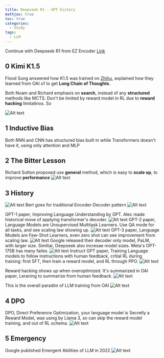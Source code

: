 ```yaml
---
title: Deepseek R1 - GPT history
mathjax: true
toc: true
categories:
  - Study
tags:
  - LLM
---
```


Continue with Deepseek R1 from EZ Encoder 
[Link](https://www.youtube.com/watch?v=6fPvbIFF_wY)

## 0 Kimi K1.5
Flood Sung answered how K1.5 was trained on [Zhihu](https://www.zhihu.com/question/10114790245/answer/84028353434), explained how they learned from OAI o1 to get **Long Chain of Thoughts**. 

Both Noam and Richard emphasis on **search**, instead of any  **structured** methods like MCTS. Don't be limited by reward model in RL due to **reward hacking** limitatinos. So 

![Alt text](/assets/images/2025/25-02-28-DeepseekR1-2_files/shuati.png)

## 1 Inductive Bias
Both RNN and CNN has structured bias built in while Transformers doesn't have it, using only attention and MLP

## 2 The Bitter Lesson
Richard Sutton proposed use **general** method, which is easy to **scale up**, to improve **performance**
![Alt text](/assets/images/2025/25-02-28-DeepseekR1-2_files/general.png)

## 3 History
![Alt text](/assets/images/2025/25-02-28-DeepseekR1-2_files/tree.png)
Bert goes for traditional Encoder-Decoder pattern
![Alt text](/assets/images/2025/25-02-28-DeepseekR1-2_files/bert.png)

GPT-1 paper, Improving Language Understanding by GPT. Alec made historical move of applying transformer's decoder.
![Alt text](/assets/images/2025/25-02-28-DeepseekR1-2_files/gpt-1.png)
GPT-2 paper, Language Models are Unsupervised Multitask Learners. Use QA mode for all tasks, and see scaling law showing up. 
![Alt text](/assets/images/2025/25-02-28-DeepseekR1-2_files/gpt-2.png) 
GPT-3 paper, Language Models are Few-Shot Learners, even zero shot can see improvement from scaling law.
![Alt text](/assets/images/2025/25-02-28-DeepseekR1-2_files/gpt-3.png)
Google released their decoder only model, PaLM, with larger size. Similiar, Deepseek also incresae model sizes. Meta's OPT-175B has many failes. 
![Alt text](/assets/images/2025/25-02-28-DeepseekR1-2_files/sizes.png)
Instruct GPT paper, Training Language models to follow instructions with human feedback, critial RL during training: first SFT, then train a reward model, and RL through PPO.
![Alt text](/assets/images/2025/25-02-28-DeepseekR1-2_files/instruct.png)

Reward hacking shows up when overoptimized. It's summarized in OAI paper, Leraning to summarize from human feedback. 
![Alt text](/assets/images/2025/25-02-28-DeepseekR1-2_files/rewardhacking.png)

This is the overall paradim of LLM training from OAI
![Alt text](/assets/images/2025/25-02-28-DeepseekR1-2_files/paradim.png)

## 4 DPO
DPO, Direct Preference Optimization, your language model is Secretly a Reward Model, was using by Llama 3, so can skip the reward model training, and out of RL schema. 
![Alt text](/assets/images/2025/25-02-28-DeepseekR1-2_files/dpo.png)

## 5 Emergency
Google published Emergent Abilities of LLM in 2022
![Alt text](/assets/images/2025/25-02-28-DeepseekR1-2_files/emergency.png)